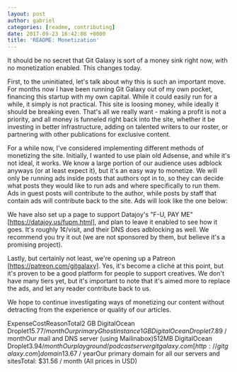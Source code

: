 ```yaml
---
layout: post
author: gabriel
categories: [readme, contributing]
date: 2017-09-23 16:42:08 +0000
title: 'README: Monetization'
---
```


It should be no secret that Git Galaxy is sort of a money sink right now, with
no monetization enabled. This changes today.

First, to the uninitiated, let's talk about why  this is such an important move.
For months now I have been running Git Galaxy out of my own pocket, financing
this startup with my own capital. While it could easily run for a while, it
simply is not practical. This site is loosing money, while ideally it should be
breaking even. That's all we really want - making a profit is not a priority,
and all money is funneled right back into the site, whether it be investing in
better infrastructure, adding on talented writers to our roster, or partnering
with other publications for exclusive content.

For a while now, I've considered implementing different methods of monetizing
the site. Initially, I wanted to use plain old Adsense, and while it's not
ideal, it works. We know a large portion of our audience uses adblock anyways
(or at least expect it), but it's an easy way to monetize. We will only be
running ads inside posts that authors opt in to, so they can decide what posts
they would like to run ads and where specifically to run them. Ads in guest
posts will contribute to the author, while posts by staff that contain ads will
contribute back to the site. Ads will look like the one below:



We have also set up a page to support Datajoy's "F-U, PAY ME"
[https://datajoy.us/fupm.html], and plan to leave it enabled to see how it goes.
It's roughly 1¢/visit, and their DNS does adblocking as well. We recommend you
try it out (we are not sponsored by them, but believe it's a promising project).

Lastly, but certainly not least, we're opening up a Patreon
[https://patreon.com/gitgalaxy]. Yes, it's become a cliché at this point, but
it's proven to be a good platform for people to support creatives. We don't have
many tiers yet, but it's important to note that it's aimed more to replace the
ads, and let any reader contribute back to us.

We hope to continue investigating ways of monetizing our content without
detracting from the experience or quality of our articles.

ExpenseCostReasonTotal2 GB DigitalOcean Droplet$15.77 / monthOur primary Ghost
instance1 GB DigitalOcean Droplet$7.89 / monthOur mail and DNS server (using
Mailinabox)512MB DigitalOcean Droplet$3.94 / monthOur playground / podcast
servergitgalaxy.com [http://gitgalaxy.com]  domain$13.67 / yearOur primary
domain for all our servers and sitesTotal: $31.56 / month
(All prices in USD)